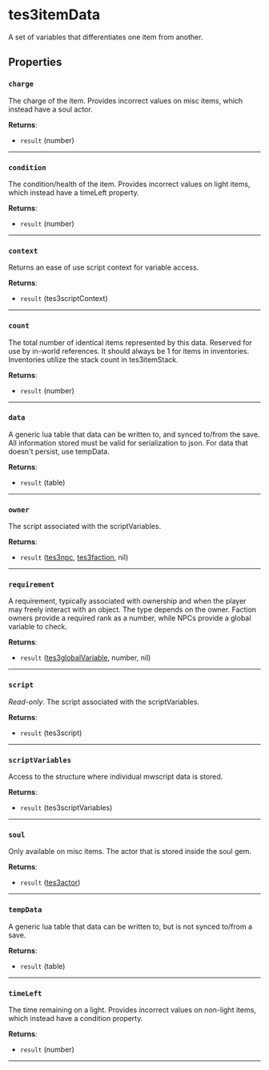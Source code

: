 # tes3itemData

A set of variables that differentiates one item from another.

## Properties

### `charge`

The charge of the item. Provides incorrect values on misc items, which instead have a soul actor.

**Returns**:

* `result` (number)

***

### `condition`

The condition/health of the item. Provides incorrect values on light items, which instead have a timeLeft property.

**Returns**:

* `result` (number)

***

### `context`

Returns an ease of use script context for variable access.

**Returns**:

* `result` (tes3scriptContext)

***

### `count`

The total number of identical items represented by this data. Reserved for use by in-world references. It should always be 1 for items in inventories. Inventories utilize the stack count in tes3itemStack.

**Returns**:

* `result` (number)

***

### `data`

A generic lua table that data can be written to, and synced to/from the save. All information stored must be valid for serialization to json. For data that doesn't persist, use tempData.

**Returns**:

* `result` (table)

***

### `owner`

The script associated with the scriptVariables.

**Returns**:

* `result` ([tes3npc](../../types/tes3npc), [tes3faction](../../types/tes3faction), nil)

***

### `requirement`

A requirement, typically associated with ownership and when the player may freely interact with an object. The type depends on the owner. Faction owners provide a required rank as a number, while NPCs provide a global variable to check.

**Returns**:

* `result` ([tes3globalVariable](../../types/tes3globalVariable), number, nil)

***

### `script`

*Read-only*. The script associated with the scriptVariables.

**Returns**:

* `result` (tes3script)

***

### `scriptVariables`

Access to the structure where individual mwscript data is stored.

**Returns**:

* `result` (tes3scriptVariables)

***

### `soul`

Only available on misc items. The actor that is stored inside the soul gem.

**Returns**:

* `result` ([tes3actor](../../types/tes3actor))

***

### `tempData`

A generic lua table that data can be written to, but is not synced to/from a save.

**Returns**:

* `result` (table)

***

### `timeLeft`

The time remaining on a light. Provides incorrect values on non-light items, which instead have a condition property.

**Returns**:

* `result` (number)

***

